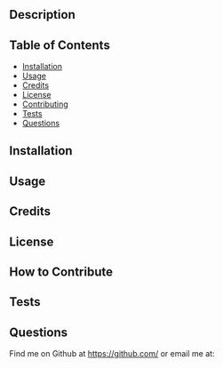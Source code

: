 #

## Description

## Table of Contents

- [Installation](#installation)
- [Usage](#usage)
- [Credits](#credits)
- [License](#license)
- [Contributing](#how-to-contribute)
- [Tests](#tests)
- [Questions](#Questions)

## Installation

## Usage

## Credits

## License

## How to Contribute

## Tests

## Questions
Find me on Github at https://github.com/ or email me at:
